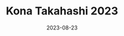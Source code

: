 ---
layout: sports_graphic
title: Kona Takahashi 2023
description: Made for Yakyu Cosmopolitan
img: assets/sports_graphics/kona_takahashi.png
tags: [npb, seibu lions]
date: 2023-08-23
---